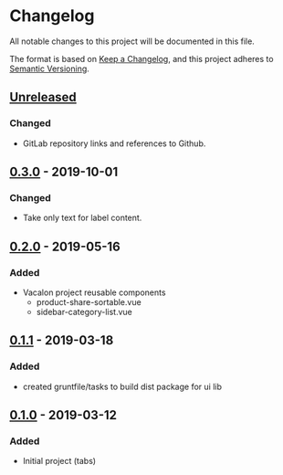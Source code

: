 # Changelog
All notable changes to this project will be documented in this file.

The format is based on [Keep a Changelog](https://keepachangelog.com/en/1.0.0/),
and this project adheres to [Semantic Versioning](https://semver.org/spec/v2.0.0.html).

## [Unreleased]
### Changed
- GitLab repository links and references to Github.

## [0.3.0] - 2019-10-01
### Changed
- Take only text for label content.

## [0.2.0] - 2019-05-16
### Added
- Vacalon project reusable components
    - product-share-sortable.vue
    - sidebar-category-list.vue

## [0.1.1] - 2019-03-18
### Added
- created gruntfile/tasks to build dist package for ui lib

## [0.1.0] - 2019-03-12
### Added
- Initial project (tabs)

[Unreleased]: https://github.com/brandlabs/ui/compare/v0.3.0...HEAD
[0.3.0]: https://github.com/brandlabs/ui/compare/v0.2.0...v0.3.0
[0.2.0]: https://github.com/brandlabs/ui/compare/v0.1.1...v0.2.0
[0.1.1]: https://github.com/brandlabs/ui/compare/v0.1.0...v0.1.1
[0.1.0]: https://github.com/brandlabs/ui/compare/v0.0.0...v0.1.0
